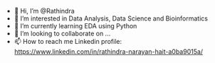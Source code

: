 - 👋 Hi, I’m @Rathindra
- 👀 I’m interested in Data Analysis, Data Science and Bioinformatics
- 🌱 I’m currently learning EDA using Python
- 💞️ I’m looking to collaborate on ...
- 📫 How to reach me 
Linkedin profile: https://www.linkedin.com/in/rathindra-narayan-hait-a0ba9015a/

<!---
Rothindro/Rothindro is a ✨ special ✨ repository because its `README.md` (this file) appears on your GitHub profile.
You can click the Preview link to take a look at your changes.
--->
